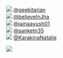 
 ![](http://pbs.twimg.com/profile_images/1101314075261321217/Wn1p0CiD_normal.jpg) [@geekitarian](https://twitter.com/geekitarian)<br>![](http://pbs.twimg.com/profile_images/1412794454272921604/7wpYPZCU_normal.jpg) [@believeInJha](https://twitter.com/believeInJha)<br>![](http://pbs.twimg.com/profile_images/1374026984389447682/VBZPOiWB_normal.jpg) [@jainaayush01](https://twitter.com/jainaayush01)<br>![](http://pbs.twimg.com/profile_images/1409746115331715073/P06HQBOi_normal.jpg) [@sanketn35](https://twitter.com/sanketn35)<br>![](http://pbs.twimg.com/profile_images/1390590077907111936/lVjUctQC_normal.jpg) [@KarakinaNatalie](https://twitter.com/KarakinaNatalie)<br> 

![](https://visitor-badge.laobi.icu/badge?page_id=ponder)
